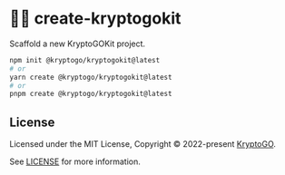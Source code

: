 # 💎🚀 create-kryptogokit

Scaffold a new KryptoGOKit project.

```bash
npm init @kryptogo/kryptogokit@latest
# or
yarn create @kryptogo/kryptogokit@latest
# or
pnpm create @kryptogo/kryptogokit@latest
```

## License

Licensed under the MIT License, Copyright © 2022-present [KryptoGO](https://kryptogo.com).

See [LICENSE](./LICENSE) for more information.
